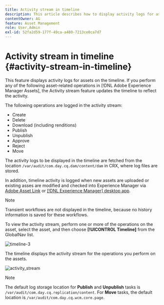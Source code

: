```yaml
---
title: Activity stream in timeline
description: This article describes how to display activity logs for assets on the timeline. 
contentOwner: AG
feature: Asset Management
role: User,Admin
exl-id: 52fa2d59-177f-49ca-a480-7213ce0ca7d7
---
```

# Activity stream in timeline {#activity-stream-in-timeline}

This feature displays activity logs for assets on the timeline. If you perform any of the following asset-related operations in [!DNL Adobe Experience Manager Assets], the Activity stream feature updates the timeline to reflect the activity.

The following operations are logged in the activity stream:

* Create
* Delete
* Download (including renditions)
* Publish
* Unpublish
* Approve
* Reject
* Move

The activity logs to be displayed in the timeline are fetched from the location `/var/audit/com.day.cq.dam/content/dam` in CRX, where log files are stored.  

In addition, timeline activity is logged when new assets are uploaded or existing asses are modified and checked into Experience Manager via [Adobe Asset Link](https://helpx.adobe.com/enterprise/admin-guide.html/enterprise/using/manage-assets-using-adobe-asset-link.ug.html) or [[!DNL Experience Manager] desktop app](https://experienceleague.adobe.com/docs/experience-manager-desktop-app/using/introduction.html).

>[!NOTE]
>
>Transient workflows are not displayed in the timeline, because no history information is saved for these workflows.

To view the activity stream, perform one or more of the operations on the asset, select the asset, and then choose **[!UICONTROL Timeline]** from the GlobalNav list.

![timeline-3](assets/timeline-3.png)

The timeline displays the activity stream for the operations you perform on the assets. 

![activity_stream](assets/activity_stream.png)

>[!NOTE]
>
>The default log storage location for **Publish** and **Unpublish** tasks is `/var/audit/com.day.cq.replication/content`. For **Move** tasks, the default location is `/var/audit/com.day.cq.wcm.core.page`.
